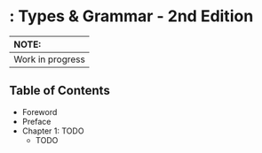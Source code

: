 # : Types & Grammar - 2nd Edition

| NOTE: |
| :--- |
| Work in progress |

## Table of Contents

* Foreword
* Preface
* Chapter 1: TODO
	* TODO
